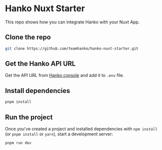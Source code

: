 # Hanko Nuxt Starter

This repo shows how you can integrate Hanko with your Nuxt App.

## Clone the repo

```bash
git clone https://github.com/teamhanko/hanko-nuxt-starter.git
```

## Get the Hanko API URL

Get the API URL from [Hanko console](https://cloud.hanko.io/) and add it to `.env` file.

## Install dependencies

```bash
pnpm install
```

## Run the project

Once you've created a project and installed dependencies with `npm install` (or `pnpm install` or `yarn`), start a development server:

```bash
pnpm run dev
```
